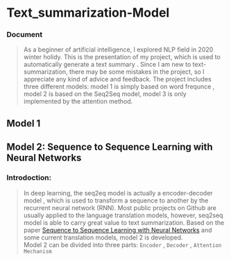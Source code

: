 # Text_summarization-Model  
### Document  
>As a beginner of artificial intelligence, I explored NLP field in 2020 winter holidy. This is the presentation of my project, which is used to automatically generate a text summary . Since I am new to text-summarization, there may be some mistakes in the project, so I appreciate any kind of advice and feedback. The project includes three different models: model 1 is simply based on word frequnce , model 2 is based on the Seq2Seq model, model 3 is only implemented by the attention method.

## Model 1


## Model 2: Sequence to Sequence Learning with Neural Networks  
### Introdoction:  
>In deep learning, the seq2eq model is actually a encoder-decoder model , which is used to transform a sequence to another by the recurrent neural network (RNN). Most public projects on Github are usually applied to the language translation models, however, seq2seq model is able to carry great value to text summarization. Based on the paper [Sequence to Sequence Learning with Neural Networks](https://arxiv.org/abs/1409.3215) and some current translation models, model 2 is developed.  
>Model 2 can be divided into three parts: `Encoder` , `Decoder` , `Attention Mechanism`  

